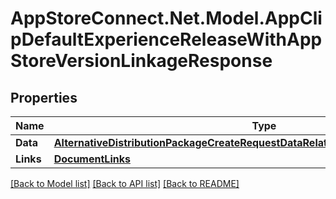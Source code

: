 # AppStoreConnect.Net.Model.AppClipDefaultExperienceReleaseWithAppStoreVersionLinkageResponse

## Properties

Name | Type | Description | Notes
------------ | ------------- | ------------- | -------------
**Data** | [**AlternativeDistributionPackageCreateRequestDataRelationshipsAppStoreVersionData**](AlternativeDistributionPackageCreateRequestDataRelationshipsAppStoreVersionData.md) |  | 
**Links** | [**DocumentLinks**](DocumentLinks.md) |  | 

[[Back to Model list]](../README.md#documentation-for-models) [[Back to API list]](../README.md#documentation-for-api-endpoints) [[Back to README]](../README.md)

